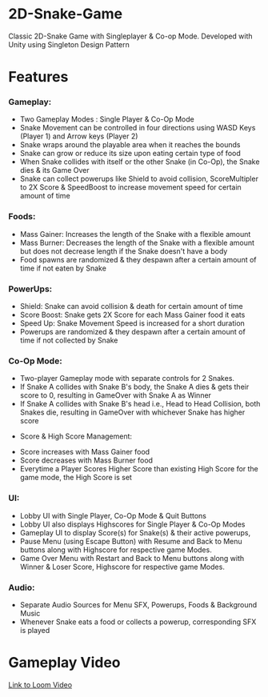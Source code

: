 # 2D-Snake-Game
 Classic 2D-Snake Game with Singleplayer & Co-op Mode. Developed with Unity using Singleton Design Pattern

 # Features
### Gameplay:
- Two Gameplay Modes : Single Player & Co-Op Mode 
- Snake Movement can be controlled in four directions using WASD Keys (Player 1) and Arrow keys (Player 2)
- Snake wraps around the playable area when it reaches the bounds
- Snake can grow or reduce its size upon eating certain type of food
- When Snake collides with itself or the other Snake (in Co-Op), the Snake dies & its Game Over
- Snake can collect powerups like Shield to avoid collision, ScoreMultipler to 2X Score & SpeedBoost to increase movement speed for certain amount of time

### Foods:
- Mass Gainer: Increases the length of the Snake with a flexible amount
- Mass Burner: Decreases the length of the Snake with a flexible amount but does not decrease length if the Snake doesn't have a body
- Food spawns are randomized & they despawn after a certain amount of time if not eaten by Snake

### PowerUps:
- Shield: Snake can avoid collision & death for certain amount of time
- Score Boost: Snake gets 2X Score for each Mass Gainer food it eats
- Speed Up: Snake Movement Speed is increased for a short duration
- Powerups are randomized & they despawn after a certain amount of time if not collected by Snake

### Co-Op Mode:
- Two-player Gameplay mode with separate controls for 2 Snakes.
- If Snake A collides with Snake B's body, the Snake A dies & gets their score to 0, resulting in GameOver with Snake A as Winner
- If Snake A collides with Snake B's head i.e., Head to Head Collision, both Snakes die, resulting in GameOver with whichever Snake has higher score

* Score & High Score Management:
- Score increases with Mass Gainer food
- Score decreases with Mass Burner food
- Everytime a Player Scores Higher Score than existing High Score for the game mode, the High Score is set

### UI:
- Lobby UI with Single Player, Co-Op Mode & Quit Buttons
- Lobby UI also displays Highscores for Single Player & Co-Op Modes
- Gameplay UI to display Score(s) for Snake(s) & their active powerups, 
- Pause Menu (using Escape Button) with Resume and Back to Menu buttons along with Highscore for respective game Modes.
- Game Over Menu with Restart and Back to Menu buttons along with Winner & Loser Score, Highscore for respective game Modes.

### Audio:
- Separate Audio Sources for Menu SFX, Powerups, Foods & Background Music
- Whenever Snake eats a food or collects a powerup, corresponding SFX is played

 # Gameplay Video
 [Link to Loom Video](https://www.loom.com/share/757334e0ad584be7824b195a44a9708b)


